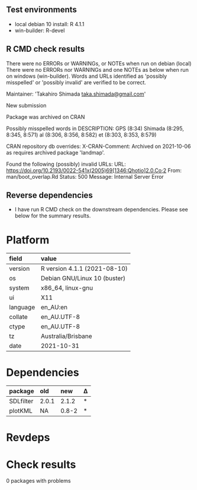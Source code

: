 ## Test environments
* local debian 10 install: R 4.1.1
* win-builder: R-devel


## R CMD check results

There were no ERRORs or WARNINGs, or NOTEs when run on debian (local)
There were no ERRORs nor WARNINGs and one NOTEs as below when run on windows (win-builder).
Words and URLs identified as 'possibly misspelled' or 'possibly invalid' are verified to be correct. 
  
  Maintainer: 'Takahiro Shimada <taka.shimada@gmail.com>'
  
  New submission
  
  Package was archived on CRAN
  
  Possibly misspelled words in DESCRIPTION:
    GPS (8:34)
    Shimada (8:295, 8:345, 8:571)
    al (8:306, 8:356, 8:582)
    et (8:303, 8:353, 8:579)
  
  CRAN repository db overrides:
    X-CRAN-Comment: Archived on 2021-10-06 as requires archived package
      'landmap'.
  
  Found the following (possibly) invalid URLs:
    URL: https://doi.org/10.2193/0022-541x(2005)69[1346:Qhotio]2.0.Co;2
      From: man/boot_overlap.Rd
      Status: 500
      Message: Internal Server Error


## Reverse dependencies

* I have run R CMD check on the downstream dependencies. Please see below for the summary results.


# Platform

|field    |value                        |
|:--------|:----------------------------|
|version  |R version 4.1.1 (2021-08-10) |
|os       |Debian GNU/Linux 10 (buster) |
|system   |x86_64, linux-gnu            |
|ui       |X11                          |
|language |en_AU:en                     |
|collate  |en_AU.UTF-8                  |
|ctype    |en_AU.UTF-8                  |
|tz       |Australia/Brisbane           |
|date     |2021-10-31                   |

# Dependencies

|package   |old   |new   |Δ  |
|:---------|:-----|:-----|:--|
|SDLfilter |2.0.1 |2.1.2 |*  |
|plotKML   |NA    |0.8-2 |*  |

# Revdeps

# Check results

0 packages with problems


